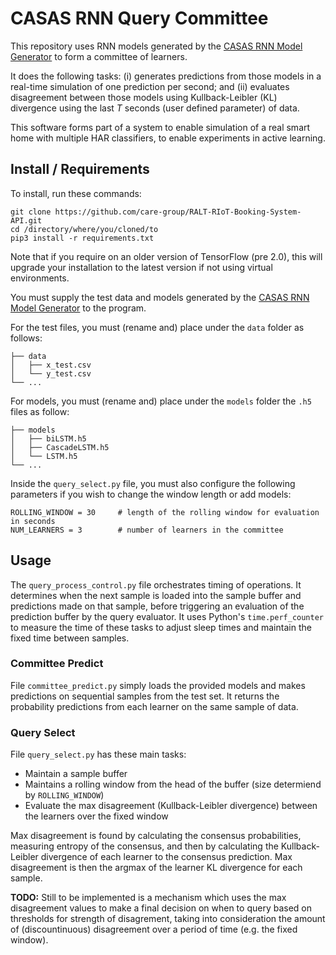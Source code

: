 # CASAS RNN Query Committee

This repository uses RNN models generated by the [CASAS RNN Model Generator](https://github.com/ronsm/CASAS-RNN-Model-Generator) to form a committee of learners.

It does the following tasks: (i) generates predictions from those models in a real-time simulation of one prediction per second; and (ii) evaluates disagreement between those models using Kullback-Leibler (KL) divergence using the last _T_ seconds (user defined parameter) of data.

This software forms part of a system to enable simulation of a real smart home with multiple HAR classifiers, to enable experiments in active learning.

## Install / Requirements

To install, run these commands:

```
git clone https://github.com/care-group/RALT-RIoT-Booking-System-API.git
cd /directory/where/you/cloned/to
pip3 install -r requirements.txt
```

Note that if you require on an older version of TensorFlow (pre 2.0), this will upgrade your installation to the latest version if not using virtual environments.

You must supply the test data and models generated by the [CASAS RNN Model Generator](https://github.com/ronsm/CASAS-RNN-Model-Generator) to the program.

For the test files, you must (rename and) place under the ```data``` folder as follows:
```
├── data
│   ├── x_test.csv
│   └── y_test.csv
└── ...
```

For models, you must (rename and) place under the ```models``` folder the ```.h5``` files as follow:
```
├── models
│   ├── biLSTM.h5
│   ├── CascadeLSTM.h5
│   └── LSTM.h5
└── ...
```

Inside the ```query_select.py``` file, you must also configure the following parameters if you wish to change the window length or add models:
```
ROLLING_WINDOW = 30     # length of the rolling window for evaluation in seconds
NUM_LEARNERS = 3        # number of learners in the committee
```

## Usage

The ```query_process_control.py``` file orchestrates timing of operations. It determines when the next sample is loaded into the sample buffer and predictions made on that sample, before triggering an evaluation of the prediction buffer by the query evaluator. It uses Python's ```time.perf_counter``` to measure the time of these tasks to adjust sleep times and maintain the fixed time between samples.

### Committee Predict

File ```committee_predict.py``` simply loads the provided models and makes predictions on sequential samples from the test set. It returns the probability predictions from each learner on the same sample of data.

### Query Select

File ```query_select.py``` has these main tasks:
* Maintain a sample buffer
* Maintains a rolling window from the head of the buffer (size determiend by ```ROLLING_WINDOW```)
* Evaluate the max disagreement (Kullback-Leibler divergence) between the learners over the fixed window

Max disagreement is found by calculating the consensus probabilities, measuring entropy of the consensus, and then by calculating the Kullback-Leibler divergence of each learner to the consensus prediction. Max disagreement is then the argmax of the learner KL divergence for each sample.

__TODO:__ Still to be implemented is a mechanism which uses the max disagreement values to make a final decision on when to query based on thresholds for strength of disagrement, taking into consideration the amount of (discountinuous) disagreement over a period of time (e.g. the fixed window).